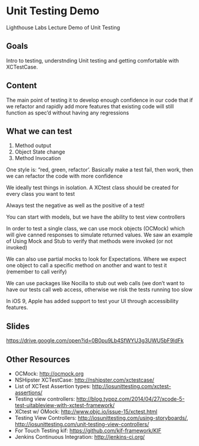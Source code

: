 # Unit Testing Demo
Lighthouse Labs Lecture Demo of Unit Testing

## Goals
Intro to testing, understnding Unit testing and getting comfortable with XCTestCase.

## Content
The main point of testing it to develop enough confidence in our code that if we refactor and rapidly add more features that existing code will still function as spec’d without having any regressions

## What we can test
1. Method output
2. Object State change
3. Method Invocation 

One style is: “red, green, refactor’. Basically make a test fail, then work, then we can refactor the code with more confidence

We ideally test things in isolation. A XCtest class should be created for every class you want to test

Always test the negative as well as the positive of a test!

You can start with models, but we have the ability to test view controllers

In order to test a single class, we can use mock objects (OCMock) which will give canned responses to simulate returned values. We saw an example of Using Mock and Stub to verify that methods were invoked (or not invoked)

We can also use partial mocks to look for Expectations. Where we expect one object to call a specific method on another and want to test it (remember to call verify)

We can use packages like Nocilla to stub out web calls (we don’t want to have our tests call web access, otherwise we risk the tests running too slow

In iOS 9, Apple has added support to test your UI through accessibility features.

## Slides
https://drive.google.com/open?id=0B0pu9Lb4SfWYU3g3UWU5bF9ldFk

## Other Resources
* OCMock: http://ocmock.org
* NSHipster XCTestCase: http://nshipster.com/xctestcase/
* List of XCTest Assertion types: http://iosunittesting.com/xctest-assertions/
* Testing view controllers: http://blog.typpz.com/2014/04/27/xcode-5-test-uitableview-with-xctest-framework/
* XCtest w/ OMock: http://www.objc.io/issue-15/xctest.html
* Testing View Controllers: http://iosunittesting.com/using-storyboards/, http://iosunittesting.com/unit-testing-view-controllers/
* For Touch Testing kif: https://github.com/kif-framework/KIF
* Jenkins Continuous Integration: http://jenkins-ci.org/
